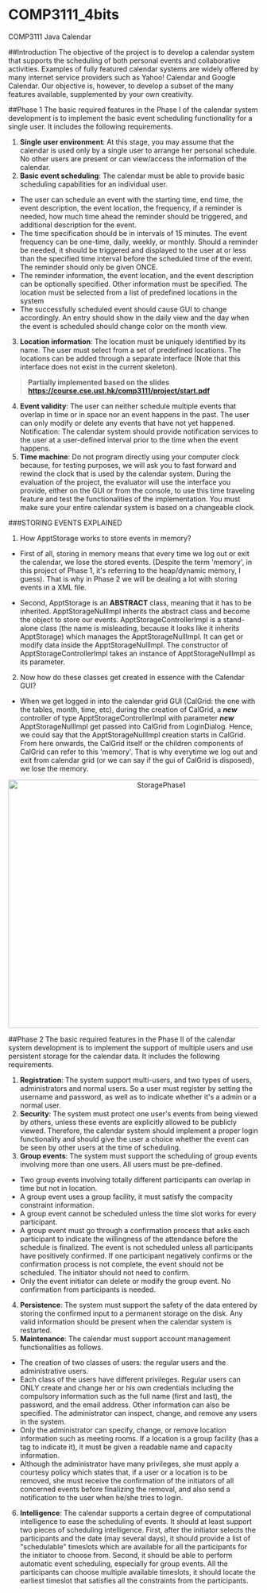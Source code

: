 # COMP3111_4bits
COMP3111 Java Calendar

##Introduction
The objective of the project is to develop a calendar system that supports the scheduling of both personal events and collaborative activities. Examples of fully featured calendar systems are widely offered by many internet service providers such as Yahoo! Calendar and Google Calendar. Our objective is, however, to develop a subset of the many features available, supplemented by your own creativity.

##Phase 1
The basic required features in the Phase I of the calendar system development is to implement the basic event scheduling functionality for a single user. It includes the following requirements.

1. <b>Single user environment</b>: At this stage, you may assume that the calendar is used only by a single user to arrange her    personal schedule. No other users are present or can view/access the information of the calendar. 
2. <b>Basic event scheduling</b>: The calendar must be able to provide basic scheduling capabilities for an individual user.
  * The user can schedule an event with the starting time, end time, the event description, the event location, the     frequency, if a reminder is needed, how much time ahead the reminder should be triggered, and additional description for the event.
  * The time specification should be in intervals of 15 minutes. The event frequency can be one-time, daily, weekly, or monthly. Should a reminder be needed, it should be triggered and displayed to the user at or less than the specified time interval before the scheduled time of the event. The reminder should only be given ONCE.
  * The reminder information, the event location, and the event description can be optionally specified. Other information must be specified. The location must be selected from a list of predefined locations in the system
  * The successfully scheduled event should cause GUI to change accordingly. An entry should show in the daily view and the day when the event is scheduled should change color on the month view.
    
3. <b>Location information</b>: The location must be uniquely identified by its name. The user must select from a set of predefined locations. The locations can be added through a separate interface (Note that this interface does not exist in the current skeleton).
>**Partially implemented based on the slides https://course.cse.ust.hk/comp3111/project/start.pdf**
4. <b>Event validity</b>: The user can neither schedule multiple events that overlap in time or in space nor an event happens in the past. The user can only modify or delete any events that have not yet happened.
Notification: The calendar system should provide notification services to the user at a user-defined interval prior to the time when the event happens.
5. <b>Time machine</b>: Do not program directly using your computer clock because, for testing purposes, we will ask you to fast forward and rewind the clock that is used by the calendar system. During the evaluation of the project, the evaluator will use the interface you provide, either on the GUI or from the console, to use this time traveling feature and test the functionalities of the implementation. You must make sure your entire calendar system is based on a changeable clock.


###STORING EVENTS EXPLAINED
1. How ApptStorage works to store events in memory?
 * First of all, storing in memory means that every time we log out or exit the calendar, we lose the stored events. (Despite    the term 'memory', in this project of Phase 1, it's referring to the heap/dynamic memory, I guess). That is why in Phase 2    we will be dealing a lot with storing events in a XML file.

 * Second, ApptStorage is an <b>ABSTRACT</b> class, meaning that it has to be inherited. ApptStorageNullImpl inherits the abstract     class and become the object to store our events. ApptStorageControllerImpl is a stand-alone class (the name is misleading,    because it looks like it inherits ApptStorage) which manages the ApptStorageNullImpl. It can get or modify data inside the    ApptStorageNullImpl. The constructor of ApptStorageControllerImpl takes an instance of ApptStorageNullImpl as its   parameter.

2. Now how do these classes get created in essence with the Calendar GUI?
  * When we get logged in into the calendar grid GUI (CalGrid: the one with the tables, month, time, etc), during the creation of CalGrid, a <b><i>new</i></b> controller of type ApptStorageControllerImpl with parameter <b><i>new</i></b> ApptStorageNullImpl get passed into CalGrid from LoginDialog. Hence, we could say that the ApptStorageNullImpl creation starts in CalGrid. From here onwards, the CalGrid itself or the children components of CalGrid can refer to this 'memory'. That is why everytime we log out and exit from calendar grid (or we can say if the gui of CalGrid is disposed), we lose the memory.
<p align="center">
  <img src=https://cloud.githubusercontent.com/assets/8019899/6593645/42de73a2-c815-11e4-87dc-30891432fe47.png width="600px" height="500px" alt="StoragePhase1"/>
</p>


##Phase 2
The basic required features in the Phase II of the calendar system development is to implement the support of multiple users and use persistent storage for the calendar data. It includes the following requirements. 

1. <b>Registration</b>: The system support multi-users, and two types of users, administrators and normal users. So a user must register by setting the username and password, as well as to indicate whether it's a admin or a normal user.
2. <b>Security</b>: The system must protect one user's events from being viewed by others, unless these events are explicitly allowed to be publicly viewed. Therefore, the calendar system should implement a proper login functionality and should give the user a choice whether the event can be seen by other users at the time of scheduling.
3. <b>Group events</b>: The system must support the scheduling of group events involving more than one users. All users must be pre-defined.
  * Two group events involving totally different participants can overlap in time but not in location.
  * A group event uses a group facility, it must satisfy the compacity constraint information.
  * A group event cannot be scheduled unless the time slot works for every participant.
  * A group event must go through a confirmation process that asks each participant to indicate the willingness of the attendance before the schedule is finalized. The event is not scheduled unless all participants have positively confirmed. If one participant negatively confirms or the confirmation process is not complete, the event should not be scheduled. The initiator should not need to confirm.
  * Only the event initiator can delete or modify the group event. No confirmation from participants is needed.

4. <b>Persistence</b>: The system must support the safety of the data entered by storing the confirmed input to a permanent storage on the disk. Any valid information should be present when the calendar system is restarted.
5. <b>Maintenance</b>: The calendar must support account management functionalities as follows.
  * The creation of two classes of users: the regular users and the administrative users.
  * Each class of the users have different privileges. Regular users can ONLY create and change her or his own credentials including the compulsory information such as the full name (first and last), the password, and the email address. Other information can also be specified. The administrator can inspect, change, and remove any users in the system.
  * Only the administrator can specify, change, or remove location information such as meeting rooms. If a location is a group facility (has a tag to indicate it), it must be given a readable name and capacity information.
  * Although the administrator have many privileges, she must apply a courtesy policy which states that, if a user or a location is to be removed, she must receive the confirmation of the initiators of all concerned events before finalizing the removal, and also send a notification to the user when he/she tries to login.

6. <b>Intelligence</b>: The calendar supports a certain degree of computational intelligence to ease the scheduling of events. It should at least support two pieces of scheduling intelligence. First, after the initiator selects the participants and the date (may several days), it should provide a list of "schedulable" timeslots which are available for all the participants for the initiator to choose from. Second, it should be able to perform automatic event scheduling, especially for group events. All the participants can choose multiple available timeslots, it should locate the earliest timeslot that satisfies all the constraints from the participants.
    
